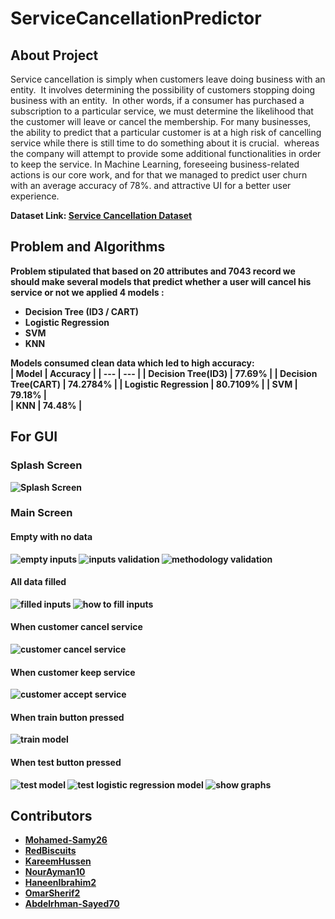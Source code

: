 # ServiceCancellationPredictor
## About Project
 Service cancellation is simply when customers leave doing business with an entity. 
It involves determining the possibility of customers stopping doing business with an entity. 
In other words, if a consumer has purchased a subscription to a particular service, we must determine the likelihood that the customer will leave or cancel the membership.
For many businesses, the ability to predict that a particular customer is at a high risk of cancelling service while there is still time to do something about it is crucial. 
whereas the company will attempt to provide some additional functionalities in order to keep the service.
In Machine Learning, foreseeing business-related actions is our core work, and for that we managed to predict user churn with an average accuracy of 78%.
and attractive UI for a better user experience.

<b>Dataset Link: [Service Cancellation Dataset](https://drive.google.com/file/d/1PrE7kY9h8yTawg0Ul0Ij5RFjiSO0hdYk/view)<b />
  
## Problem and Algorithms
  
Problem stipulated that based on 20 attributes and 7043 record we should make several models that predict whether a user will cancel his service or not 
we applied 4 models :
* Decision Tree (ID3 / CART) 
* Logistic Regression 
* SVM 
* KNN
  
Models consumed clean data which led to high accuracy:   
| Model | Accuracy |
| --- | --- |
| Decision Tree(ID3) | 77.69% |
| Decision Tree(CART) | 74.2784% |
| Logistic Regression | 80.7109% |
| SVM | 79.18% |  
| KNN | 74.48% |  

## For GUI
  
### Splash Screen  
![Splash Screen](https://github.com/NourAyman10/ServiceCancellationPredictor/blob/master/splashScreen.gif)  

### Main Screen
#### Empty with no data
![empty inputs](https://github.com/NourAyman10/ServiceCancellationPredictor/blob/master/noData.png) 
![inputs validation](https://github.com/NourAyman10/ServiceCancellationPredictor/blob/master/dataValidation.png)
![methodology validation](https://github.com/NourAyman10/ServiceCancellationPredictor/blob/master/noMethodology.png)
#### All data filled
![filled inputs](https://github.com/NourAyman10/ServiceCancellationPredictor/blob/master/inputsWithAllData.png)
![how to fill inputs](https://github.com/NourAyman10/ServiceCancellationPredictor/blob/master/toFillData.png)  
#### When customer cancel service
![customer cancel service](https://github.com/NourAyman10/ServiceCancellationPredictor/blob/master/coustomerWillCancelService.png)  
#### When customer keep service
![customer accept service](https://github.com/NourAyman10/ServiceCancellationPredictor/blob/master/customerWillKeepTheServices.png)
#### When train button pressed
![train model](https://github.com/NourAyman10/ServiceCancellationPredictor/blob/master/trainPhoto.png)  
#### When test button pressed
![test model](https://github.com/NourAyman10/ServiceCancellationPredictor/blob/master/test_accuracy.png)
![test logistic regression model](https://github.com/NourAyman10/ServiceCancellationPredictor/blob/master/test_accuracy_logisticReg.png)
![show graphs](https://github.com/NourAyman10/ServiceCancellationPredictor/blob/master/showGraphs.png)  
 
## Contributors
- [Mohamed-Samy26](https://github.com/Mohamed-Samy26) 
- [RedBiscuits](https://github.com/RedBiscuits)
- [KareemHussen](https://github.com/KareemHussen)
- [NourAyman10](https://github.com/NourAyman10)
- [HaneenIbrahim2](https://github.com/HaneenIbrahim2)
- [OmarSherif2](https://github.com/OmarSherif2)
- [Abdelrhman-Sayed70](https://github.com/Abdelrhman-Sayed70) 
